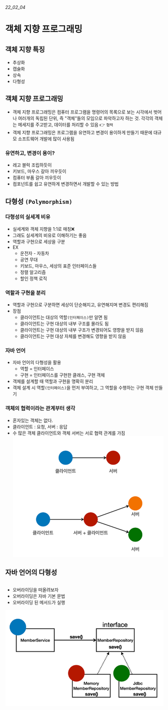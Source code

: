 _22_02_04_
# 객체 지향 프로그래밍

## 객체 지향 특징 
- 추상화
- 캡슐화
- 상속
- 다형성

## 객체 지향 프로그래밍
- 객체 지향 프로그래밍은 컴퓨터 프로그램을 명령어의 목록으로 보는 시각에서 벗어나 여러개의 독립된 단위, 즉 "객체"들의 모임으로
파악하고자 하는 것. 각각의 객체는 메세지를 주고받고, 데이터를 처리할 수 있음 👉 `협력`
- 객체 지향 프로그래밍은 프로그램을 유연하고 변경이 용이하게 만들기 때문에 대규모 소프트웨어 개발에 많이 사용됨

### 유연하고, 변경이 용이?
- 레고 블럭 조립하듯이
- 키보드, 마우스 갈아 끼우듯이
- 컴퓨터 부품 갈아 끼우듯이
- 컴포넌트를 쉽고 유연하게 변경하면서 개발할 수 있는 방법


## 다형성 `(Polymorphism)`
### 다형성의 실세계 비유
- 실세계와 객체 지향을 1:1로 매칭❌
- 그래도 실세계의 비유로 이해하기는 좋음
- 역할과 구현으로 세상을 구분
- EX
  - 운전자 - 자동차
  - 공연 무대
  - 키보드, 마우스, 세상의 표준 인터페이스들
  - 정렬 알고리즘
  - 할인 정책 로직

### 역할과 구현을 분리
- 역할과 구현으로 구분하면 세상이 단순해지고, 유연해지며 변경도 편리해짐
- 장점
  - 클라이언트는 대상의 역할`(인터페이스)`만 알면 됨
  - 클라이언트는 구현 대상의 내부 구조를 몰라도 됨
  - 클라이언트는 구현 대상의 내부 구조가 변경되어도 영향을 받지 않음
  - 클라이언트는 구현 대상 자체를 변경해도 영향을 받지 않음

### 자바 언어
- 자바 언어의 다형성을 활용
  - 역할 = 인터페이스
  - 구현 = 인터페이스를 구현한 클래스, 구현 객체
- 객체를 설계할 때 역할과 구현을 명확히 분리
- 객체 설계 시 역할`(인터페이스)`을 먼저 부여하고, 그 역할을 수행하는 구현 객체 만들기

### 객체의 협력이라는 관계부터 생각
- 혼자있는 객체는 없다.
- 클라이언트 : 요청, 서버 : 응답
- 수 많은 객체 클라이언트와 객체 서버는 서로 협력 관계를 가짐
![img_24.png](img_24.png)

## 자바 언어의 다형성
<div align="left" style="float: left;">
<ul>
<li>오버라이딩을 떠올려보자</li>
<li>오버라이딩은 자바 기본 문법</li>
<li>오버라이딩 된 메서드가 실행</li>
</ul>
</div>
<img src="img_25.png" align="right" style="float: left;">
